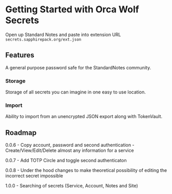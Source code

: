 # Getting Started with Orca Wolf Secrets

Open up Standard Notes and paste into extension URL `secrets.sapphirepack.org/ext.json`

## Features
A general purpose password safe for the StandardNotes community.

### Storage
Storage of all secrets you can imagine in one easy to use location.

### Import
Ability to import from an unencrypted JSON export along with TokenVault.

## Roadmap

0.0.6 
    - Copy account, password and second authentication
    - Create/View/Edit/Delete almost any information for a service

0.0.7
    - Add TOTP Circle and toggle second authenticaton

0.0.8
    - Under the hood changes to make theoretical possibility of editing the incorrect secret impossible

1.0.0
    - Searching of secrets (Service, Account, Notes and Site)